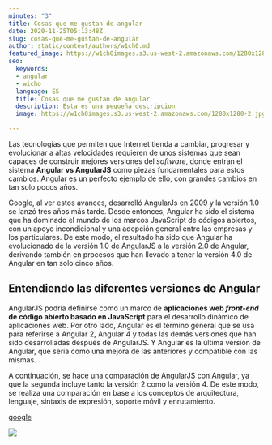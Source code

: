 ```yaml
---
minutes: "3"
title: Cosas que me gustan de angular
date: 2020-11-25T05:13:48Z
slug: cosas-que-me-gustan-de-angular
author: static/content/authors/w1ch0.md
featured_image: https://w1ch0images.s3.us-west-2.amazonaws.com/1280x1280-2.jpg
seo:
  keywords:
  - angular
  - wicho
  language: ES
  title: Cosas que me gustan de angular
  description: Esta es una pequeña descripcion
  image: https://w1ch0images.s3.us-west-2.amazonaws.com/1280x1280-2.jpg

---
```

Las tecnologías que permiten que Internet tienda a cambiar, progresar y evolucionar a altas velocidades requieren de unos sistemas que sean capaces de construir mejores versiones del _software_, donde entran el sistema **Angular vs AngularJS** como piezas fundamentales para estos cambios. Angular es un perfecto ejemplo de ello, con grandes cambios en tan solo pocos años.

Google, al ver estos avances, desarrolló AngularJs en 2009 y la versión 1.0 se lanzó tres años más tarde. Desde entonces, Angular ha sido el sistema que ha dominado el mundo de los marcos JavaScript de códigos abiertos, con un apoyo incondicional y una adopción general entre las empresas y los particulares. De este modo, el resultado ha sido que Angular ha evolucionado de la versión 1.0 de AngularJS a la versión 2.0 de Angular, derivando también en procesos que han llevado a tener la versión 4.0 de Angular en tan solo cinco años.

## Entendiendo las diferentes versiones de Angular

AngularJS podría definirse como un marco de **aplicaciones web _front-end_ de código abierto basado en JavaScript** para el desarrollo dinámico de aplicaciones web. Por otro lado, Angular es el término general que se usa para referirse a Angular 2, Angular 4 y todas las demás versiones que han sido desarrolladas después de AngularJS. Y Angular es la última versión de Angular, que sería como una mejora de las anteriores y compatible con las mismas.

A continuación, se hace una comparación de AngularJS con Angular, ya que la segunda incluye tanto la versión 2 como la versión 4. De este modo, se realiza una comparación en base a los conceptos de arquitectura, lenguaje, sintaxis de expresión, soporte móvil y enrutamiento.

[google](https://www.google.com)

![](https://w1ch0images.s3.us-west-2.amazonaws.com/Capture.PNG)
